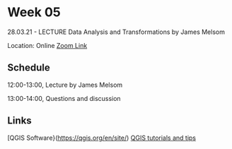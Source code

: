 # Week 05

28.03.21 - LECTURE Data Analysis and Transformations by James Melsom

Location: Online [Zoom Link](https://ethz.zoom.us/j/67350077176)

## Schedule
12:00-13:00, Lecture by James Melsom 

13:00-14:00, Questions and discussion 

## Links
[QGIS Software}(https://qgis.org/en/site/)
[QGIS tutorials and tips](http://www.qgistutorials.com/en/)
